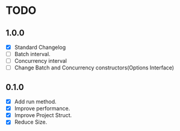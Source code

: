 # TODO

## 1.0.0

- [x] Standard Changelog
- [ ] Batch interval.
- [ ] Concurrency interval
- [ ] Change Batch and Concurrency constructors(Options Interface)

## 0.1.0

- [x] Add run method.
- [x] Improve performance.
- [x] Improve Project Struct.
- [x] Reduce Size.
